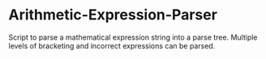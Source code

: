 # Arithmetic-Expression-Parser
Script to parse a mathematical expression string into a parse tree.
Multiple levels of bracketing and incorrect expressions can be parsed.
